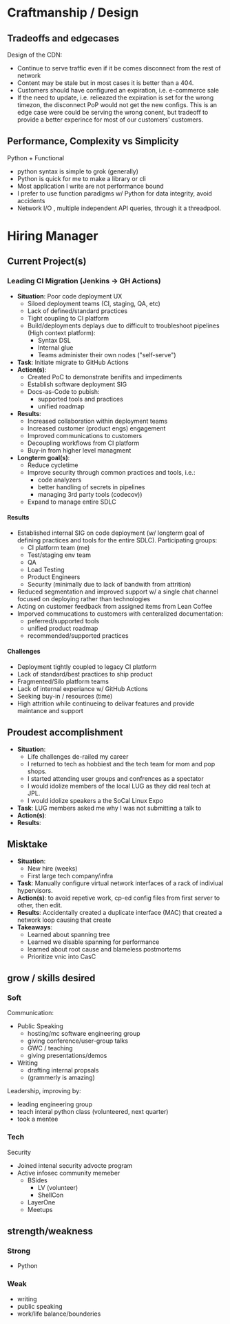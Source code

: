 # Craftmanship / Design

## Tradeoffs and edgecases

Design of the CDN:

* Continue to serve traffic even if it be comes disconnect from the rest of network
* Content may be stale but in most cases it is better than a 404.
* Customers should have configured an expiration, i.e. e-commerce sale
* If the need to update, i.e. relieazed the expiration is set for the wrong timezon, the disconnect PoP would not get the new configs. This is an edge case were could be serving the wrong conent, but tradeoff to provide a better experince for most of our customers' customers.

## Performance, Complexity vs Simplicity

Python + Functional

* python syntax is simple to grok (generally)
* Python is quick for me to make a library or cli
* Most application I write are not performance bound
* I prefer to use function paradigms w/ Python for data integrity, avoid accidents
* Network I/O , multiple independent API queries, through it a threadpool.

# Hiring Manager

## Current Project(s)

### Leading CI Migration (Jenkins -> GH Actions)

- **Situation**: Poor code deployment UX
  - Siloed deployment teams (CI, staging, QA, etc)
  - Lack of defined/standard practices
  - Tight coupling to CI platform
  - Build/deployments deplays due to difficult to troubleshoot pipelines (High context platform):
      - Syntax DSL
      -  Internal glue
      - Teams administer their own nodes ("self-serve")
- **Task**: Initiate migrate to GitHub Actions
- **Action(s)**:
  - Created PoC to demonstrate benifits and impediments
  - Establish software deployment SIG
  - Docs-as-Code to pubish:
    - supported tools and practices
    - unified roadmap
- **Results**:
   - Increased collaboration within deployment teams
   - Increased customer (product engs) engagement
   - Improved communications to customers
   - Decoupling workflows from CI platform
   - Buy-in from higher level managment
 - **Longterm goal(s)**:
   - Reduce cycletime
   - Improve security through common practices and tools, i.e.:
     -  code analyzers
     - better handling of secrets in pipelines
     - managing 3rd party tools (codecov))
   - Expand to manage entire SDLC

#### Results

- Established internal SIG on code deployment
   (w/ longterm goal of defining practices and tools for the entire SDLC). Participating groups:
     - CI platform team (me)
     - Test/staging env team
     - QA
     - Load Testing
     - Product Engineers
     - Security (minimally due to lack of bandwith from attrition)
- Reduced segmentation and improved support w/ a single chat channel focused on deploying rather than technologies
- Acting on customer feedback from assigned items from Lean Coffee
- Imporved commucations to customers with centeralized documentation:
  - peferred/supported tools
  - unified product roadmap
  - recommended/supported practices

#### Challenges

- Deployment tightly coupled to legacy CI platform
- Lack of standard/best practices to ship product
- Fragmented/Silo platform teams
- Lack of internal experiance w/ GitHub Actions
- Seeking buy-in / resources (time)
- High attrition while continueing to delivar features and provide maintance and support

## Proudest accomplishment

- **Situation**:
  - Life challenges de-railed my career
  - I returned to tech as hobbiest and the tech team for mom and pop shops.
  - I started attending user groups and confrences as a spectator
  - I would idolize members of the local LUG as they did real tech at JPL.
  - I would idolize speakers a the SoCal Linux Expo
- **Task**: LUG members asked me why I was not submitting a talk to
- **Action(s)**:
- **Results**:

## Misktake

- **Situation**:
  - New hire (weeks)
  - First large tech company/infra
- **Task**: Manually configure virtual network interfaces of a rack of indiviual hypervisors.
- **Action(s)**: to avoid repetive work, cp-ed config files from first server to other, then edit.
- **Results**: Accidentally created a duplicate interface (MAC) that created a network loop causing that create
- **Takeaways**:
  - Learned about spanning tree
  - Learned we disable spanning for performance
   - learned about root cause and blameless postmortems
   - Prioritize vnic into CasC

## grow / skills desired

### Soft

Communication:
- Public Speaking
  - hosting/mc software engineering group
  - giving conference/user-group talks
  - GWC / teaching
  - giving presentations/demos
- Writing
  - drafting internal propsals
  - (grammerly is amazing)

Leadership, improving by:
- leading engineering group
- teach interal python class (volunteered, next quarter)
- took a mentee

### Tech

Security
- Joined intenal security advocte program
- Active infosec community memeber
  - BSides
    - LV (volunteer)
    - ShellCon
  - LayerOne
  - Meetups

## strength/weakness

### Strong

* Python

### Weak

- writing
- public speaking
- work/life balance/bounderies
<!--stackedit_data:
eyJoaXN0b3J5IjpbLTY1MTYzMDU4MSwxNzM5OTgzNzYwLDc4OT
YyOTA4MiwtMTcyOTcwNzk5MCwtMzcxMjY5NywxODc2OTAzMTM2
LDE5MTEwNDIxMzQsMTgzMTczODg3NCwxMjU2MzY3NTg5XX0=
-->